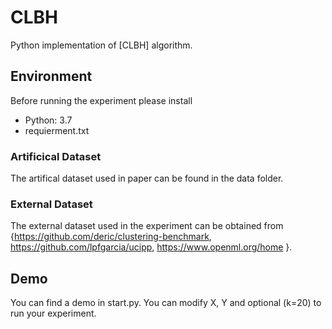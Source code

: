 # CLBH

 Python implementation of [CLBH] algorithm. 


## Environment

Before running the experiment please install 
- Python: 3.7
-   requierment.txt

### Artificical Dataset
The artifical dataset used in paper can be found in the  data folder.


### External  Dataset
The external dataset used in the experiment can be obtained from {https://github.com/deric/clustering-benchmark,
https://github.com/lpfgarcia/ucipp, https://www.openml.org/home }.



## Demo

You can find a demo in start.py.
You can modify  X, Y and optional (k=20) to run your experiment.

